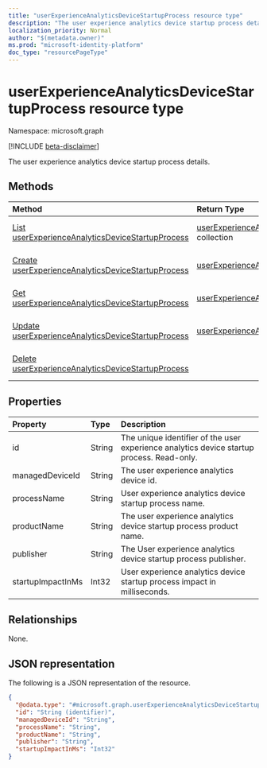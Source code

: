 ```yaml
---
title: "userExperienceAnalyticsDeviceStartupProcess resource type"
description: "The user experience analytics device startup process details."
localization_priority: Normal
author: "$(metadata.owner)"
ms.prod: "microsoft-identity-platform"
doc_type: "resourcePageType"
---
```


# userExperienceAnalyticsDeviceStartupProcess resource type

Namespace: microsoft.graph

[!INCLUDE [beta-disclaimer](../../includes/beta-disclaimer.md)]

The user experience analytics device startup process details.

## Methods

| Method                                                                                                                    | Return Type                                                                                                     | Description                                                                                |
| :------------------------------------------------------------------------------------------------------------------------ | :-------------------------------------------------------------------------------------------------------------- | :----------------------------------------------------------------------------------------- |
| [List userExperienceAnalyticsDeviceStartupProcess](../api/intune-userexperienceanalyticsdevicestartupprocess-list.md)     | [userExperienceAnalyticsDeviceStartupProcess](intune-userExperienceAnalyticsDeviceStartupProcess.md) collection | List properties and relationships of a userExperienceAnalyticsDeviceStartupProcess object. |
| [Create userExperienceAnalyticsDeviceStartupProcess](../api/intune-userexperienceanalyticsdevicestartupprocess-create.md) | [userExperienceAnalyticsDeviceStartupProcess](intune-userExperienceAnalyticsDeviceStartupProcess.md)            | Create a new userExperienceAnalyticsDeviceStartupProcess object.                           |
| [Get userExperienceAnalyticsDeviceStartupProcess](../api/intune-userexperienceanalyticsdevicestartupprocess-get.md)       | [userExperienceAnalyticsDeviceStartupProcess](intune-userExperienceAnalyticsDeviceStartupProcess.md)            | Read properties and relationships of a userExperienceAnalyticsDeviceStartupProcess object. |
| [Update userExperienceAnalyticsDeviceStartupProcess](../api/intune-userexperienceanalyticsdevicestartupprocess-update.md) | [userExperienceAnalyticsDeviceStartupProcess](intune-userExperienceAnalyticsDeviceStartupProcess.md)            | Update the properties of a userExperienceAnalyticsDeviceStartupProcess object.             |
| [Delete userExperienceAnalyticsDeviceStartupProcess](../api/intune-userexperienceanalyticsdevicestartupprocess-delete.md) |                                                                                                                 | Delete a userExperienceAnalyticsDeviceStartupProcess object.                               |

## Properties

| Property          | Type   | Description                                                                               |
| :---------------- | :----- | :---------------------------------------------------------------------------------------- |
| id                | String | The unique identifier of the user experience analytics device startup process. Read-only. |
| managedDeviceId   | String | The user experience analytics device id.                                                  |
| processName       | String | User experience analytics device startup process name.                                    |
| productName       | String | The user experience analytics device startup process product name.                        |
| publisher         | String | The User experience analytics device startup process publisher.                           |
| startupImpactInMs | Int32  | User experience analytics device startup process impact in milliseconds.                  |

## Relationships

None.

## JSON representation

The following is a JSON representation of the resource.

<!-- {
  "blockType": "resource",
  "keyProperty": "id",
  "@odata.type": "microsoft.graph.userExperienceAnalyticsDeviceStartupProcess",
  "baseType": "microsoft.graph.entity",
  "openType": False
}
-->

```json
{
  "@odata.type": "#microsoft.graph.userExperienceAnalyticsDeviceStartupProcess",
  "id": "String (identifier)",
  "managedDeviceId": "String",
  "processName": "String",
  "productName": "String",
  "publisher": "String",
  "startupImpactInMs": "Int32"
}
```